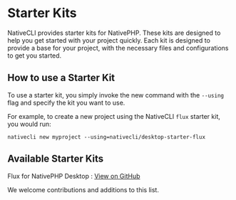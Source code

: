 # Starter Kits

NativeCLI provides starter kits for NativePHP. These kits are designed to help you get started with your project quickly. Each kit is designed to provide a base for your project, with the necessary files and configurations to get you started.

## How to use a Starter Kit

To use a starter kit, you simply invoke the new command with the `--using` flag and specify the kit you want to use.

For example, to create a new project using the NativeCLI `flux` starter kit, you would run:

```shell
nativecli new myproject --using=nativecli/desktop-starter-flux
```

## Available Starter Kits

Flux for NativePHP Desktop
: <a href="https://github.com/NativeCLI/desktop-starter-flux">View on GitHub</a>

We welcome contributions and additions to this list.
